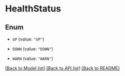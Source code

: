 # HealthStatus

## Enum


* `UP` (value: `"UP"`)

* `DOWN` (value: `"DOWN"`)

* `WARN` (value: `"WARN"`)


[[Back to Model list]](../README.md#documentation-for-models) [[Back to API list]](../README.md#documentation-for-api-endpoints) [[Back to README]](../README.md)


